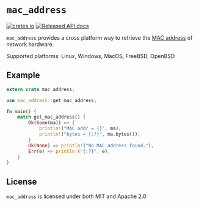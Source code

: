 # `mac_address`

[![crates.io](https://img.shields.io/crates/v/mac_address.svg)](https://crates.io/crates/mac_address)
[![Released API docs](https://docs.rs/mac_address/badge.svg)](https://docs.rs/mac_address)

`mac_address` provides a cross platform way to retrieve the [MAC address](https://en.wikipedia.org/wiki/MAC_address) of network hardware.

Supported platforms: Linux, Windows, MacOS, FreeBSD, OpenBSD

## Example

```rust
extern crate mac_address;

use mac_address::get_mac_address;

fn main() {
    match get_mac_address() {
        Ok(Some(ma)) => {
            println!("MAC addr = {}", ma);
            println!("bytes = {:?}", ma.bytes());
        }
        Ok(None) => println!("No MAC address found."),
        Err(e) => println!("{:?}", e),
    }
}
```

## License

`mac_address` is licensed under both MIT and Apache 2.0
